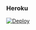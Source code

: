 ### Heroku
[![Deploy](https://www.herokucdn.com/deploy/button.svg)](https://heroku.com/deploy?template=https://github.com/luistorres0309/V7) 
